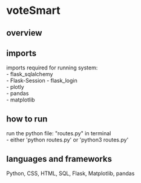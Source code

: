# voteSmart
## overview


## imports
imports required for running system:	
    - flask_sqlalchemy	
    - Flask-Session	
    - flask_login	
    - plotly	
    - pandas	
    - matplotlib	

## how to run
run the python file: "routes.py" in terminal	
	- either 'python routes.py' or 'python3 routes.py'	

## languages and frameworks
Python, CSS, HTML, SQL, Flask, Matplotlib, pandas
